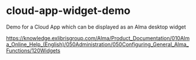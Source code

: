 # cloud-app-widget-demo

Demo for a Cloud App which can be displayed as an Alma desktop widget

https://knowledge.exlibrisgroup.com/Alma/Product_Documentation/010Alma_Online_Help_(English)/050Administration/050Configuring_General_Alma_Functions/120Widgets
